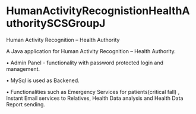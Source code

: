 # HumanActivityRecognistionHealthAuthoritySCSGroupJ
Human Activity Recognition – Health Authority

A Java application for Human Activity Recognition – Health Authority.

•	Admin Panel - functionality with password protected login and management.

•	MySql is used as Backened.

•	Functionalities such as Emergency Services for patients(critical fall) , Instant Email services to Relatives, Health Data analysis and Health Data Report sending.
